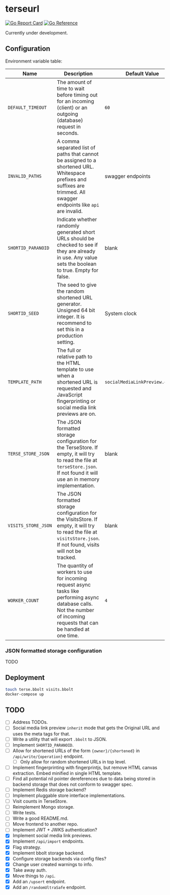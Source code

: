 # terseurl

[![Go Report Card](https://goreportcard.com/badge/github.com/MicahParks/terseurl)](https://goreportcard.com/report/github.com/MicahParks/terseurl) [![Go Reference](https://pkg.go.dev/badge/github.com/MicahParks/terseurl.svg)](https://pkg.go.dev/github.com/MicahParks/terseurl)

Currently under development.

## Configuration

Environment variable table:

|Name               |Description                                                                                                                                                                    |Default Value                  |Example Value                                |
|-------------------|-------------------------------------------------------------------------------------------------------------------------------------------------------------------------------|-------------------------------|---------------------------------------------|
|`DEFAULT_TIMEOUT`  |The amount of time to wait before timing out for an incoming (client) or an outgoing (database) request in seconds.                                                            |`60`                           |`180`                                        |
|`INVALID_PATHS`    |A comma separated list of paths that cannot be assigned to a shortened URL. Whitespace prefixes and suffixes are trimmed. All swagger endpoints like `api` are invalid.        |swagger endpoints              |`ready ,live, v2`                            |
|`SHORTID_PARANOID` |Indicate whether randomly generated short URLs should be checked to see if they are already in use. Any value sets the boolean to true. Empty for false.                       |blank                          |`true`                                       |
|`SHORTID_SEED`     |The seed to give the random shortened URL generator. Unsigned 64 bit integer. It is recommend to set this in a production setting.                                             |System clock                   |`2301015`                                    |
|`TEMPLATE_PATH`    |The full or relative path to the HTML template to use when a shortened URL is requested and JavaScript fingerprinting or social media link previews are on.                    |`socialMediaLinkPreview.gohtml`|`customTemplate.gohtml`                      |
|`TERSE_STORE_JSON` |The JSON formatted storage configuration for the TerseStore. If empty, it will try to read the file at `terseStore.json`. If not found it will use an in memory implementation.|blank                          |`{"type":"bbolt","bboltPath":"terse.bbolt"}` |
|`VISITS_STORE_JSON`|The JSON formatted storage configuration for the VisitsStore. If empty, it will try to read the file at `visitsStore.json`. If not found, visits will not be tracked.          |blank                          |`{"type":"bbolt","bboltPath":"visits.bbolt"}`|
|`WORKER_COUNT`     |The quantity of workers to use for incoming request async tasks like performing async database calls. Not the number of incoming requests that can be handled at one time.     |`4`                            |`10`                                         |

### JSON formatted storage configuration

TODO

## Deployment
```bash
touch terse.bbolt visits.bbolt
docker-compose up
```

## TODO

- [ ] Address TODOs.
- [ ] Social media link preview `inherit` mode that gets the Original URL and uses the meta tags for that.
- [ ] Write a utility that will export `.bbolt` to JSON.
- [ ] Implement `SHORTID_PARANOID`.
- [ ] Allow for shortened URLs of the form `{owner}/{shortened}` in `/api/write/{operation}` endpoint.
  - [ ] Only allow for random shortened URLs in top level.
- [ ] Implement fingerprinting with fingerprintjs, but remove HTML canvas extraction. Embed minified in single HTML
  template.
- [ ] Find all potential nil pointer dereferences due to data being stored in backend storage that does not conform to
  swagger spec.
- [ ] Implement Redis storage backend?
- [ ] Implement pluggable store interface implementations.
- [ ] Visit counts in TerseStore.
- [ ] Reimplement Mongo storage.
- [ ] Write tests.
- [ ] Write a good README.md.
- [ ] Move frontend to another repo.
- [ ] Implement JWT + JWKS authentication?
- [x] Implement social media link previews.
- [x] Implement `/api/import` endpoints.
- [x] Flag strategy.
- [x] Implement bbolt storage backend.
- [x] Configure storage backends via config files?
- [x] Change user created warnings to info.
- [x] Take away auth.
- [x] Move things to `/api`.
- [x] Add an `/upsert` endpoint.
- [x] Add an `/randomUltraSafe` endpoint.
